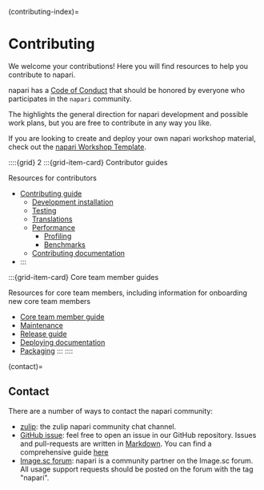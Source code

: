 (contributing-index)=
# Contributing

We welcome your contributions! Here you will find resources to help you contribute
to napari.

napari has a [Code of Conduct](napari-coc) that should be honored by everyone who participates in the `napari` community.

The [](active-roadmap) highlights the general direction for napari development and possible work plans, but you are free to contribute in any way you like.

If you are looking to create and deploy your own napari workshop material, check out the [napari Workshop Template](https://napari.org/napari-workshop-template/home.html).

::::{grid} 2
:::{grid-item-card} Contributor guides

Resources for contributors

- [Contributing guide](napari-contributing)
  - [Development installation](dev-installation)
  - [Testing](napari-testing)
  - [Translations](napari-translations)
  - [Performance](performance)
    - [Profiling](napari-profiling)
    - [Benchmarks](napari-benchmarks)
  - [Contributing documentation](contributing-docs)
- [](architecture-index)
:::

:::{grid-item-card} Core team member guides

Resources for core team members, including information for onboarding new core team members

- [Core team member guide](core-dev-guide)
- [Maintenance](napari-maintenance)
- [Release guide](napari-release)
- [Deploying documentation](docs-deployment)
- [Packaging](napari-packaging)
:::
::::

(contact)=
## Contact

There are a number of ways to contact the napari community:

- [zulip](https://napari.zulipchat.com/): the zulip napari community chat channel.
- [GitHub issue](https://github.com/napari/napari/issues): feel free to open an
  issue in our GitHub repository. Issues and pull-requests are written in [Markdown](https://docs.github.com/en/get-started/writing-on-github/getting-started-with-writing-and-formatting-on-github/about-writing-and-formatting-on-github). You can find a comprehensive guide [here](https://docs.github.com/en/get-started/writing-on-github/getting-started-with-writing-and-formatting-on-github/basic-writing-and-formatting-syntax)
- [Image.sc forum](https://forum.image.sc/tag/napari): napari is a community partner
  on the Image.sc forum. All usage support requests should be posted on the forum with
  the tag "napari".

